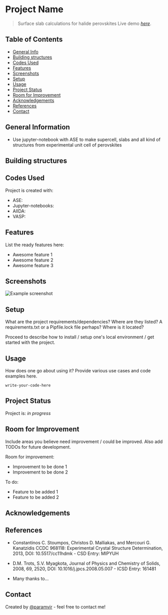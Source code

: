 # Project Name
> Surface slab calculations for halide perovskites
> Live demo [_here_](https://www.example.com). 

## Table of Contents
* [General Info](#general-information)
* [Building structures](#building-structures)
* [Codes Used](#codes-used)
* [Features](#features)
* [Screenshots](#screenshots)
* [Setup](#setup)
* [Usage](#usage)
* [Project Status](#project-status)
* [Room for Improvement](#room-for-improvement)
* [Acknowledgements](#acknowledgements)
* [References](#references)
* [Contact](#contact)
<!-- * [License](#license) -->


## General Information
- Use jupyter-notebook with ASE to make supercell, slabs and all kind of structures from experimental unit cell of perovskites 
<!-- You don't have to answer all the questions - just the ones relevant to your project. -->

## Building structures


## Codes Used
Project is created with:
* ASE: 
* Jupyter-notebooks: 
* AIIDA: 
* VASP:

## Features
List the ready features here:
- Awesome feature 1
- Awesome feature 2
- Awesome feature 3


## Screenshots
![Example screenshot](./img/screenshot.png)
<!-- If you have screenshots you'd like to share, include them here. -->


## Setup
What are the project requirements/dependencies? Where are they listed? A requirements.txt or a Pipfile.lock file perhaps? Where is it located?

Proceed to describe how to install / setup one's local environment / get started with the project.


## Usage
How does one go about using it?
Provide various use cases and code examples here.

`write-your-code-here`


## Project Status
Project is: _in progress_ 


## Room for Improvement
Include areas you believe need improvement / could be improved. Also add TODOs for future development.

Room for improvement:
- Improvement to be done 1
- Improvement to be done 2

To do:
- Feature to be added 1
- Feature to be added 2

## Acknowledgements

## References
- Constantinos C. Stoumpos, Christos D. Malliakas, and Mercouri G. Kanatzidis CCDC 968118: Experimental Crystal Structure Determination, 2013, DOI: 10.5517/cc11hdmk - CSD Entry: MIPYUH

- D.M. Trots, S.V. Myagkota, Journal of Physics and Chemistry of Solids, 2008, 69, 2520, DOI: 10.1016/j.jpcs.2008.05.007 - ICSD Entry: 161481

- Many thanks to...


## Contact
Created by [@paramvir]() - feel free to contact me!


<!-- Optional -->
<!-- ## License -->
<!-- This project is open source and available under the [... License](). -->

<!-- You don't have to include all sections - just the one's relevant to your project -->
